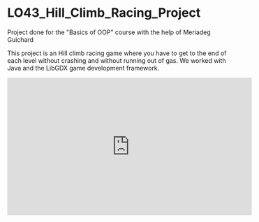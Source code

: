 # LO43_Hill_Climb_Racing_Project
 Project done for the "Basics of OOP" course with the help of Meriadeg Guichard
 
 This project is an Hill climb racing game where you have to get to the end of each level without crashing and without running out of gas.
 We worked with Java and the LibGDX game development framework.
 
<iframe width="560" height="315" src="https://www.youtube.com/embed/ig10-YBgPVY" frameborder="0" allow="accelerometer; autoplay; clipboard-write; encrypted-media; gyroscope; picture-in-picture" allowfullscreen></iframe>
